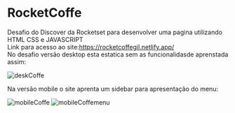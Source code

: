 # RocketCoffe
Desafio do Discover da Rocketset para desenvolver uma pagina utilizando HTML CSS e JAVASCRIPT <br>
Link para acesso ao site:https://rocketcoffegil.netlify.app/ <br>
No desafio versão desktop esta estatica sem as funcionalidasde aprenstada assim:

![deskCoffe](https://user-images.githubusercontent.com/86432651/157504491-f5f8e0e1-0357-47c6-b739-4b0ce33e854b.png)

Na versão mobile o site aprenta um sidebar para apresentação do menu:

![mobileCoffe](https://user-images.githubusercontent.com/86432651/157504995-dd997d05-e1f8-4014-9ab4-f6b89afffbac.png)
![mobileCoffemenu](https://user-images.githubusercontent.com/86432651/157505319-ee897164-0233-42d2-bf21-2700a1ba97ef.png)
